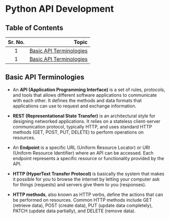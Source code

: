 # Python API Development

## Table of Contents

| Sr. No. |                         Topic |
|:-------:|------------------------------:|
|    1    | [Basic API Terminologies](#1) |
|    1    | [Basic API Terminologies](#1) |



<h2 id="1">Basic API Terminologies</h2>

- An **API (Application Programming Interface)** is a set of rules, protocols, and tools that allows different software applications to communicate with each other. It defines the methods and data formats that applications can use to request and exchange information.

- **REST (Representational State Transfer)** is an architectural style for designing networked applications. It relies on a stateless client-server communication protocol, typically HTTP, and uses standard HTTP methods (GET, POST, PUT, DELETE) to perform operations on resources.

- An **Endpoint** is a specific URL (Uniform Resource Locator) or URI (Uniform Resource Identifier) where an API can be accessed. Each endpoint represents a specific resource or functionality provided by the API.

- **HTTP (HyperText Transfer Protocol)** is basically the system that makes it possible for you to browse the internet by letting your computer ask for things (requests) and servers give them to you (responses).

- **HTTP methods**, also known as HTTP verbs, define the actions that can be performed on resources. Common HTTP methods include GET (retrieve data), POST (create data), PUT (update data completely), PATCH (update data partially), and DELETE (remove data).